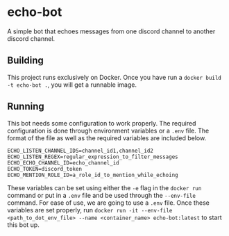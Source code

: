# echo-bot

A simple bot that echoes messages from one discord channel to another discord channel.

## Building

This project runs exclusively on Docker. Once you have run a `docker build -t echo-bot .`, you will get a runnable image.

## Running

This bot needs some configuration to work properly. The required configuration is done through environment variables or a `.env` file. The format of the file as well as the required variables are included below.

```
ECHO_LISTEN_CHANNEL_IDS=channel_id1,channel_id2
ECHO_LISTEN_REGEX=regular_expression_to_filter_messages
ECHO_ECHO_CHANNEL_ID=echo_channel_id
ECHO_TOKEN=discord_token
ECHO_MENTION_ROLE_ID=a_role_id_to_mention_while_echoing
```

These variables can be set using either the `-e` flag in the `docker run` command or put in a `.env` file and be used through the `--env-file` command. For ease of use, we are going to use a `.env` file. Once these variables are set properly, run `docker run -it --env-file <path_to_dot_env_file> --name <container_name> echo-bot:latest` to start this bot up.

